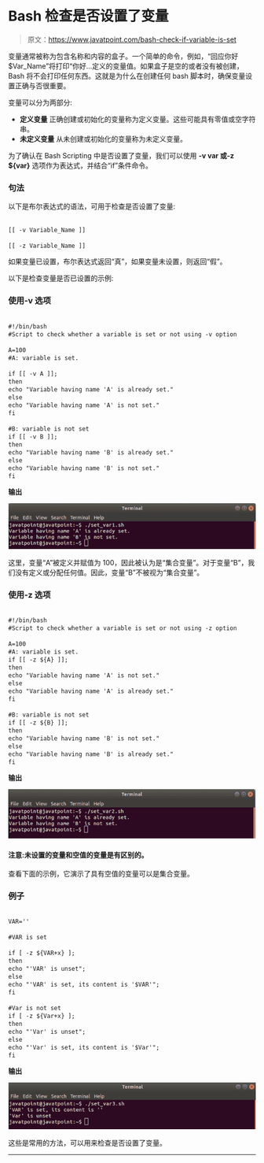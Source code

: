 # Bash 检查是否设置了变量

> 原文：<https://www.javatpoint.com/bash-check-if-variable-is-set>

变量通常被称为包含名称和内容的盒子。一个简单的命令，例如，“回应你好$Var_Name”将打印“你好...定义的变量值。如果盒子是空的或者没有被创建，Bash 将不会打印任何东西。这就是为什么在创建任何 bash 脚本时，确保变量设置正确与否很重要。

变量可以分为两部分:

*   **定义变量**
    正确创建或初始化的变量称为定义变量。这些可能具有零值或空字符串。
*   **未定义变量**
    从未创建或初始化的变量称为未定义变量。

为了确认在 Bash Scripting 中是否设置了变量，我们可以使用 **-v var 或-z ${var}** 选项作为表达式，并结合“if”条件命令。

### 句法

以下是布尔表达式的语法，可用于检查是否设置了变量:

```

[[ -v Variable_Name ]]

[[ -z Variable_Name ]]

```

如果变量已设置，布尔表达式返回“真”，如果变量未设置，则返回“假”。

以下是检查变量是否已设置的示例:

### 使用-v 选项

```

#!/bin/bash
#Script to check whether a variable is set or not using -v option

A=100
#A: variable is set.

if [[ -v A ]];
then
echo "Variable having name 'A' is already set."
else
echo "Variable having name 'A' is not set."
fi

#B: variable is not set
if [[ -v B ]];
then
echo "Variable having name 'B' is already set."
else
echo "Variable having name 'B' is not set."
fi

```

**输出**

![Bash Check if Variable is Set](img/a38b9a1e8b1575766663b02061f8914b.png)

这里，变量“A”被定义并赋值为 100，因此被认为是“集合变量”。对于变量“B”，我们没有定义或分配任何值。因此，变量“B”不被视为“集合变量”。

### 使用-z 选项

```

#!/bin/bash
#Script to check whether a variable is set or not using -z option

A=100
#A: variable is set.
if [[ -z ${A} ]];
then
echo "Variable having name 'A' is not set."
else
echo "Variable having name 'A' is already set."
fi

#B: variable is not set
if [[ -z ${B} ]];
then
echo "Variable having name 'B' is not set."
else
echo "Variable having name 'B' is already set."
fi

```

**输出**

![Bash Check if Variable is Set](img/0147e3e7cb19a05ccffbd851480ccb83.png)

#### 注意:未设置的变量和空值的变量是有区别的。

查看下面的示例，它演示了具有空值的变量可以是集合变量。

### 例子

```

VAR=''

#VAR is set

if [ -z ${VAR+x} ]; 
then 
echo "'VAR' is unset"; 
else 
echo "'VAR' is set, its content is '$VAR'"; 
fi

#Var is not set
if [ -z ${Var+x} ]; 
then 
echo "'Var' is unset"; 
else 
echo "'Var' is set, its content is '$Var'"; 
fi

```

**输出**

![Bash Check if Variable is Set](img/4cc35ceced5255e0f7c5c8c6e6bcb6bc.png)

这些是常用的方法，可以用来检查是否设置了变量。

* * *